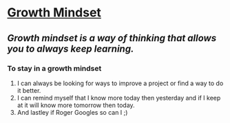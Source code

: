 # **<u> Growth Mindset </u>**

## *Growth mindset is a way of thinking that allows you to always keep learning.* 

### To stay in a growth mindset 
1. I can always be looking for ways to improve a project or find a way to do it better.
2. I can remind myself that I know more today then yesterday and if I keep at it will know more tomorrow then today.
3. And lastley if Roger Googles so can I ;)


